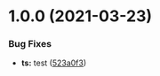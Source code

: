 # 1.0.0 (2021-03-23)


### Bug Fixes

* **ts:** test ([523a0f3](https://github.com/gosear/test-semantic-release/commit/523a0f37bf3524e8f2b7bb3abe2a8d3546d5a266))
